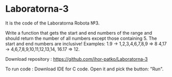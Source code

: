 # Laboratorna-3
It is the code of the Laboratorna Robota №3.

Write a function that gets the start and end numbers of the range and should return the number of all numbers except those containing 5. 
The start and end numbers are inclusive! 
Examples: 1.9 -> 1,2,3,4,6,7,8,9 => 8 
4,17 -> 4,6,7,8,9,10,11,12,13,14, 16.17 => 12. 

Download repository : https://github.com/ihor-patko/Laboratorna-3

To run code : Download IDE for C code. Open it and pick the button: "Run".
